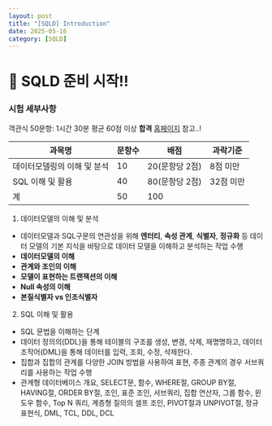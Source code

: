 ```yaml
---
layout: post
title: "[SQLD] Introduction"
date: 2025-05-16
category: [SQLD]
---
```


# 🐾 SQLD 준비 시작!!

### 시험 세부사항

객관식 50문항: 1시간 30분
평균 60점 이상 **합격**
[홈페이지](https://www.dataq.or.kr/www/sub/a_04.do#none) 참고..!

| 과목명                      | 문항수 | 배점           | 과락기준  |
| --------------------------- | ------ | -------------- | --------- |
| 데이터모델링의 이해 및 분석 | 10     | 20(문항당 2점) | 8점 미만  |
| SQL 이해 및 활용            | 40     | 80(문항당 2점) | 32점 미만 |
| 계                          | 50     | 100            |           |

1. 데이터모델의 이해 및 분석

- 데이터모델과 SQL구문의 연관성을 위해 **엔터티**, **속성 관계**, **식별자**, **정규화** 등 데이터 모델의 기본 지식을 바탕으로 데이터 모델을 이해하고 분석하는 작업 수행
- **데이터모델의 이해**
- **관계와 조인의 이해**
- **모델이 표현하는 트랜잭션의 이해**
- **Null 속성의 이해**
- **본질식별자 vs 인조식별자**

2. SQL 이해 및 활용

- SQL 문법을 이해하는 단계
- 데이터 정의의(DDL)을 통해 테이블의 구조를 생성, 변경, 삭제, 재명명하고, 데이터 조작어(DML)을 통해 데이터를 입력, 조회, 수정, 삭제한다.
- 집합과 집합의 관계를 다양한 JOIN 방법을 사용하여 표현, 주종 관계의 경우 서브쿼리를 사용하는 작업 수행
- 관계형 데이터베이스 개요, SELECT문, 함수, WHERE절, GROUP BY절, HAVING절, ORDER BY절, 조인, 표준 조인, 서브쿼리, 집합 연산자, 그룹 함수, 윈도우 함수, Top N 쿼리, 계층형 질의의 셀프 조인, PIVOT절과 UNPIVOT절, 정규 표현식, DML, TCL, DDL, DCL
